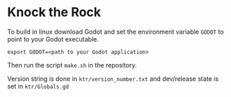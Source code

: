 # Knock the Rock

To build in linux download Godot and set the environment variable `GODOT` to point to your Godot executable.

```export GODOT=<path to your Godot application>```

Then run the script `make.sh` in the repository.

Version string is done in `ktr/version_number.txt` and dev/release state is set in `ktr/Globals.gd`
